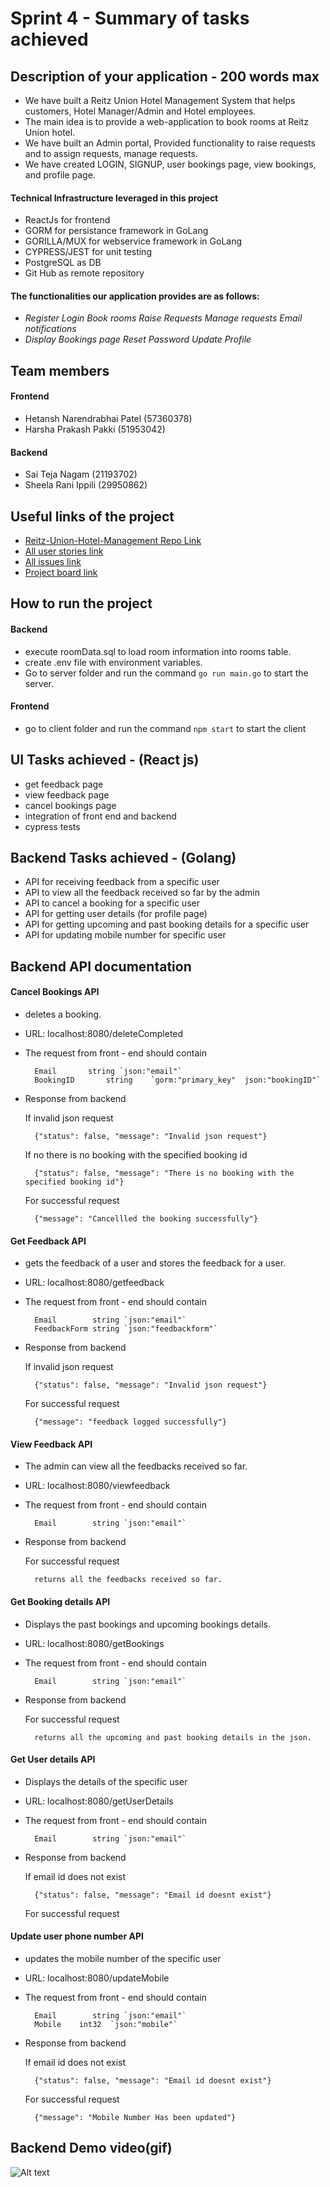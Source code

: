 # Sprint 4 - Summary of tasks achieved

## Description of your application - 200 words max
- We have built a Reitz Union Hotel Management System that helps customers, Hotel Manager/Admin and Hotel employees. 
- The main idea is to provide a web-application to book rooms at Reitz Union hotel.
- We have built an Admin portal, Provided functionality to raise requests and to assign requests, manage requests. 
- We have created LOGIN, SIGNUP, user bookings page, view bookings, and profile page. 

#### Technical Infrastructure leveraged in this project
- ReactJs for frontend 
- GORM for persistance framework in GoLang
- GORILLA/MUX for webservice framework in GoLang
- CYPRESS/JEST for unit testing
- PostgreSQL as DB
- Git Hub as remote repository 

#### The functionalities our application provides are as follows:

- *Register*  *Login*  *Book rooms* *Raise Requests* *Manage requests* *Email notifications* 
- *Display Bookings page* *Reset Password* *Update Profile* 

## Team members
#### Frontend
- Hetansh Narendrabhai Patel (57360378)
- Harsha Prakash Pakki (51953042)
#### Backend
- Sai Teja Nagam (21193702)
- Sheela Rani Ippili (29950862)

## Useful links of the project
- [Reitz-Union-Hotel-Management Repo Link](https://github.com/Stnagam/Reitz-Union-Hotel-Management) 
- [All user stories link](https://github.com/Stnagam/Reitz-Union-Hotel-Management/projects/1)
- [All issues link](https://github.com/Stnagam/Reitz-Union-Hotel-Management/projects)
- [Project board link](https://github.com/Stnagam/Reitz-Union-Hotel-Management/projects/5)


## How to run the project

#### Backend
- execute roomData.sql to load room information into rooms table.
- create .env file with environment variables.
- Go to server folder and run the command `go run main.go` to start the server.

#### Frontend
- go to client folder and run the command `npm start` to start the client

## UI Tasks achieved - (React js)
- get feedback page
- view feedback page
- cancel bookings page
- integration of front end and backend
- cypress tests

## Backend Tasks achieved - (Golang)
- API for receiving feedback from a specific user
- API to view all the feedback received so far by the admin
- API to cancel a booking for a specific user
- API for getting user details (for profile page)
- API for getting upcoming and past booking details for a specific user
- API for updating mobile number for specific user

## Backend API documentation

####  Cancel Bookings API

- deletes a booking.
- URL: localhost:8080/deleteCompleted
- The request from front - end should contain


        Email       string `json:"email"`
        BookingID       string    `gorm:"primary_key"  json:"bookingID"`

- Response from backend  

    If invalid json request

        {"status": false, "message": "Invalid json request"}

    If no there is no booking with the specified booking id

        {"status": false, "message": "There is no booking with the specified booking id"}

    For successful request 

        {"message": "Cancellled the booking successfully"}

####  Get Feedback API

- gets the feedback of a user and stores the feedback for a user.
- URL: localhost:8080/getfeedback
- The request from front - end should contain

	    Email        string `json:"email"`
	    FeedbackForm string `json:"feedbackform"`

- Response from backend  

    If invalid json request

        {"status": false, "message": "Invalid json request"}

    For successful request 

        {"message": "feedback logged successfully"}

####  View Feedback API

- The admin can view all the feedbacks received so far.
- URL: localhost:8080/viewfeedback
- The request from front - end should contain

	    Email        string `json:"email"`

- Response from backend  

    For successful request 

        returns all the feedbacks received so far.

####  Get Booking details API

- Displays the past bookings and upcoming bookings details.
- URL: localhost:8080/getBookings
- The request from front - end should contain

	    Email        string `json:"email"`

- Response from backend  

    For successful request 

        returns all the upcoming and past booking details in the json.

####  Get User details API

- Displays the details of the specific user
- URL: localhost:8080/getUserDetails
- The request from front - end should contain

	    Email        string `json:"email"`

- Response from backend  

    If email id does not exist 

        {"status": false, "message": "Email id doesnt exist"}

    For successful request


####  Update user phone number API

- updates the mobile number of the specific user
- URL: localhost:8080/updateMobile
- The request from front - end should contain

	    Email        string `json:"email"`
        Mobile    int32  `json:"mobile"`

- Response from backend  

    If email id does not exist 

        {"status": false, "message": "Email id doesnt exist"}

    For successful request

        {"message": "Mobile Number Has been updated"}

## Backend Demo video(gif)
![Alt text](screenshots/backend_tests.gif?raw=true "Backend test demo")

